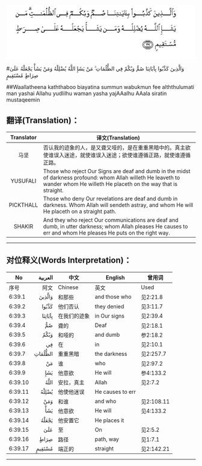 ![006:039](images/006_039.gif)

#وَالَّذِينَ كَذَّبُوا بِآيَاتِنَا صُمٌّ وَبُكْمٌ فِي الظُّلُمَاتِ ۗ مَنْ يَشَإِ اللَّهُ يُضْلِلْهُ وَمَنْ يَشَأْ يَجْعَلْهُ عَلَىٰ صِرَاطٍ مُسْتَقِيمٍ 

##Waallatheena kaththaboo biayatina summun wabukmun fee alththulumati man yashai Allahu yudlilhu waman yasha yajAAalhu AAala siratin mustaqeemin 

## 翻译(Translation)：

| Translator | 译文(Translation)                                            |
| :--------: | ------------------------------------------------------------ |
|    马坚    | 否认我的迹象的人，是又聋又哑的，是在重重黑暗中的。真主欲使谁误入迷途，就使谁误入迷途；欲使谁遵循正路，就使谁遵循正路。 |
|  YUSUFALI  | Those who reject Our Signs are deaf and dumb in the midst of darkness profound: whom Allah willeth He leaveth to wander whom He willeth He placeth on the way that is straight. |
| PICKTHALL  | Those who deny Our revelations are deaf and dumb in darkness. Whom Allah will sendeth astray, and whom He will He placeth on a straight path. |
|   SHAKIR   | And they who reject Our communications are deaf and dumb, in utter darkness; whom Allah pleases He causes to err and whom He pleases He puts on the right way. |

---

## 对位释义(Words Interpretation)：

| No   | العربية | 中文    | English | 曾用词 |
| ---- | ------: | ------- | ------- | ------ |
| 序号 |    阿文 | Chinese | 英文    | Used   |
| 6:39.1  | وَالَّذِينَ  | 和那些       | and those who    | 见2:21.8   |
| 6:39.2  | كَذَّبُوا   | 他们否认     | they denied      | 见3:11.7   |
| 6:39.3  | بِآيَاتِنَا | 在我们的迹象 | in Our signs     | 见2:39.4   |
| 6:39.4  | صُمٌّ      | 聋的         | Deaf             | 见2:18.1   |
| 6:39.5  | وَبُكْمٌ    | 和哑的       | and dumb         | 参2:18.2   |
| 6:39.6  | فِي      | 在           | in               | 见2:10.1   |
| 6:39.7  | الظُّلُمَاتِ | 重重黑暗     | the darkness     | 见2:257.7  |
| 6:39.8  | مَنْ      | 谁           | who              | 见2:97.2   |
| 6:39.9  | يَشَإِ     | 他意欲       | He will          | 参4:133.2  |
| 6:39.10 | اللَّهُ    | 安拉，真主   | Allah            | 见2:7.2    |
| 6:39.11 | يُضْلِلْهُ   | 他使他迷误   | He causes to err |            |
| 6:39.12 | وَمَنْ     | 和谁         | and who          | 见2:108.11 |
| 6:39.13 | يَشَأْ     | 他意欲       | He will          | 见4:133.2  |
| 6:39.14 | يَجْعَلْهُ   | 他安置它     | He places it     |            |
| 6:39.15 | عَلَىٰ     | 至           | On               | 见2:5.2    |
| 6:39.16 | صِرَاطٍ    | 路径         | path, way        | 见1:7.1    |
| 6:39.17 | مُسْتَقِيمٍ  | 端正的       | straight         | 见2:142.21 |

---
